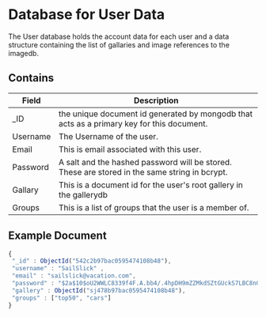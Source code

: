 # Database for User Data

The User database holds the account data for each user and a data structure containing the list of gallaries and image references to the imagedb.

Contains
-------------
| Field | Description|
|-------|------------|
| _ID | the unique document id generated by mongodb that acts as a primary key for this document. |
| Username | The Username of the user. |
| Email | This is email associated with this user. |
| Password | A salt and the hashed password will be stored. These are stored in the same string in bcrypt. |
| Gallary | This is a document id for the user's root gallery in the gallerydb  |
| Groups | This is a list of groups that the user is a member of. |

Example Document
----------------
```js
{
 "_id" : ObjectId("542c2b97bac0595474108b48"),
 "username" : "SailSlick" ,
 "email" : "sailslick@vacation.com",
 "password" : "$2a$10$oU2WWLC8339f4F.A.bb4/.4hpDH9mZZMkdSZtGUckS7LBC8nGOFsG",
 "gallery" : ObjectId("sj478b97bac0595474108b48"),
 "groups" : ["top50", "cars"]
}
```
